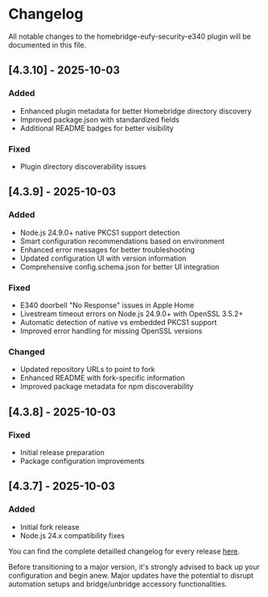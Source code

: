 # Changelog

All notable changes to the homebridge-eufy-security-e340 plugin will be documented in this file.

## [4.3.10] - 2025-10-03

### Added
- Enhanced plugin metadata for better Homebridge directory discovery
- Improved package.json with standardized fields
- Additional README badges for better visibility

### Fixed
- Plugin directory discoverability issues

## [4.3.9] - 2025-10-03

### Added
- Node.js 24.9.0+ native PKCS1 support detection
- Smart configuration recommendations based on environment
- Enhanced error messages for better troubleshooting
- Updated configuration UI with version information
- Comprehensive config.schema.json for better UI integration

### Fixed
- E340 doorbell "No Response" issues in Apple Home
- Livestream timeout errors on Node.js 24.9.0+ with OpenSSL 3.5.2+
- Automatic detection of native vs embedded PKCS1 support
- Improved error handling for missing OpenSSL versions

### Changed
- Updated repository URLs to point to fork
- Enhanced README with fork-specific information
- Improved package metadata for npm discoverability

## [4.3.8] - 2025-10-03

### Fixed
- Initial release preparation
- Package configuration improvements

## [4.3.7] - 2025-10-03

### Added
- Initial fork release
- Node.js 24.x compatibility fixes

You can find the complete detailled changelog for every release [here](https://github.com/homebridge-eufy-security/plugin/releases).

Before transitioning to a major version, it's strongly advised to back up your configuration and begin anew. Major updates have the potential to disrupt automation setups and bridge/unbridge accessory functionalities.